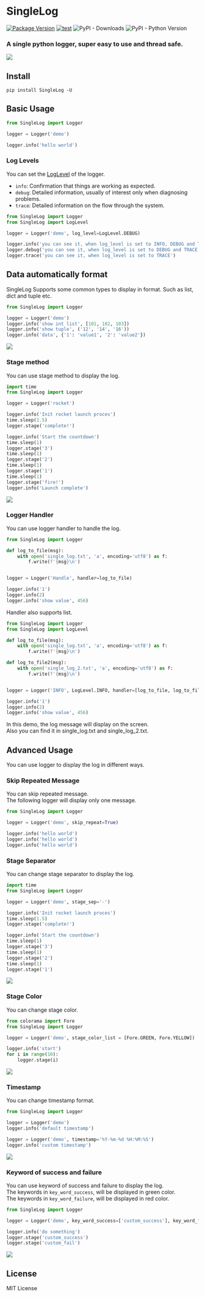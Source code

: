 # SingleLog
[![Package Version](https://img.shields.io/pypi/v/SingleLog.svg)](https://pypi.python.org/pypi/SingleLog)
[![test](https://github.com/PttCodingMan/SingleLog/actions/workflows/test.yml/badge.svg)](https://github.com/PttCodingMan/SingleLog/actions/workflows/test.yml)
![PyPI - Downloads](https://img.shields.io/pypi/dm/SingleLog)
![PyPI - Python Version](https://img.shields.io/pypi/pyversions/SingleLog)

### A single python logger, super easy to use and thread safe.

![](https://imgur.com/0nYvBcd.gif)

## Install
```
pip install SingleLog -U
```

## Basic Usage
```python
from SingleLog import Logger

logger = Logger('demo')

logger.info('hello world')
```

### Log Levels
You can set the [LogLevel](https://github.com/PttCodingMan/SingleLog/blob/master/SingleLog/log.py) of the logger.

- `info`: Confirmation that things are working as expected.
- `debug`: Detailed information, usually of interest only when diagnosing problems.
- `trace`: Detailed information on the flow through the system.


```python
from SingleLog import Logger
from SingleLog import LogLevel

logger = Logger('demo', log_level=LogLevel.DEBUG)

logger.info('you can see it, when log_level is set to INFO, DEBUG and TRACE')
logger.debug('you can see it, when log_level is set to DEBUG and TRACE')
logger.trace('you can see it, when log_level is set to TRACE')
```

## Data automatically format
SingleLog Supports some common types to display in format. Such as list, dict and tuple etc.

```python
from SingleLog import Logger

logger = Logger('demo')
logger.info('show int list', [101, 102, 103])
logger.info('show tuple', ('12', '14', '16'))
logger.info('data', {'1': 'value1', '2': 'value2'})
```

![](https://imgur.com/EVudUBb.jpg)

### Stage method
You can use stage method to display the log.

```python
import time
from SingleLog import Logger

logger = Logger('rocket')

logger.info('Init rocket launch proces')
time.sleep(1.5)
logger.stage('complete!')

logger.info('Start the countdown')
time.sleep(1)
logger.stage('3')
time.sleep(1)
logger.stage('2')
time.sleep(1)
logger.stage('1')
time.sleep(1)
logger.stage('fire!')
logger.info('Launch complete')
```

![](https://imgur.com/0nYvBcd.gif)

### Logger Handler
You can use logger handler to handle the log.
```python
from SingleLog import Logger

def log_to_file(msg):
    with open('single_log.txt', 'a', encoding='utf8') as f:
        f.write(f'{msg}\n')


logger = Logger('Handle', handler=log_to_file)

logger.info('1')
logger.info(2)
logger.info('show value', 456)
```
Handler also supports list.
```python
from SingleLog import Logger
from SingleLog import LogLevel

def log_to_file(msg):
    with open('single_log.txt', 'a', encoding='utf8') as f:
        f.write(f'{msg}\n')

def log_to_file2(msg):
    with open('single_log_2.txt', 'a', encoding='utf8') as f:
        f.write(f'{msg}\n')


logger = Logger('INFO', LogLevel.INFO, handler=[log_to_file, log_to_file2])

logger.info('1')
logger.info(2)
logger.info('show value', 456)
```
In this demo, the log message will display on the screen.  
Also you can find it in single_log.txt and single_log_2.txt.

## Advanced Usage
You can use logger to display the log in different ways.

### Skip Repeated Message
You can skip repeated message.  
The following logger will display only one message.

```python
from SingleLog import Logger

logger = Logger('demo', skip_repeat=True)

logger.info('hello world')
logger.info('hello world')
logger.info('hello world')
```

### Stage Separator

You can change stage separator to display the log.

```python
import time
from SingleLog import Logger

logger = Logger('demo', stage_sep='-')

logger.info('Init rocket launch proces')
time.sleep(1.5)
logger.stage('complete!')

logger.info('Start the countdown')
time.sleep(1)
logger.stage('3')
time.sleep(1)
logger.stage('2')
time.sleep(1)
logger.stage('1')
```

![](https://imgur.com/6FZoLYD.jpeg)

### Stage Color
You can change stage color.

```python
from colorama import Fore
from SingleLog import Logger

logger = Logger('demo', stage_color_list = [Fore.GREEN, Fore.YELLOW])

logger.info('start')
for i in range(10):
    logger.stage(i)
```

![](https://imgur.com/B06f3iM.jpeg)

### Timestamp
You can change timestamp format.

```python
from SingleLog import Logger

logger = Logger('demo')
logger.info('default timestamp')

logger = Logger('demo', timestamp='%Y-%m-%d %H:%M:%S')
logger.info('custom timestamp')
```

![](https://imgur.com/P0NGMf6.jpeg)

### Keyword of success and failure
You can use keyword of success and failure to display the log.  
The keywords in `key_word_success`, will be displayed in green color.  
The keywords in `key_word_failure`, will be displayed in red color.  

```python
from SingleLog import Logger

logger = Logger('demo', key_word_success=['custom_success'], key_word_fails=['custom_fail'])

logger.info('do something')
logger.stage('custom_success')
logger.stage('custom_fail')
```

![](https://imgur.com/fjymmFq.jpeg)

## License
MIT License